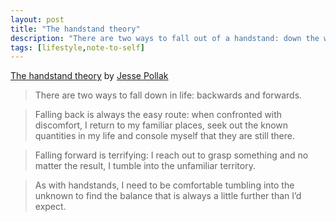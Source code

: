 ```yaml
---
layout: post
title: "The handstand theory"
description: "There are two ways to fall out of a handstand: down the way I came up or over the top into the unknown."
tags: [lifestyle,note-to-self]
---
```


[The handstand theory](https://medium.com/@p/the-handstand-theory-21a714e82dd6) by [Jesse Pollak](https://medium.com/@p)

> There are two ways to fall down in life: backwards and forwards.

> Falling back is always the easy route: when confronted with discomfort, I return to my familiar places, seek out the known quantities in my life and console myself that they are still there.

> Falling forward is terrifying: I reach out to grasp something and no matter the result, I tumble into the unfamiliar territory.

> As with handstands, I need to be comfortable tumbling into the unknown to find the balance that is always a little further than I’d expect. 